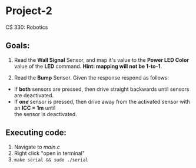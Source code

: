 # Project-2
CS 330: Robotics

## Goals:
1. Read the **Wall Signal** Sensor, and map it's value to the __Power LED Color__ value
of the **LED** command. **Hint: mapping will not be 1-to-1**.

2. Read the **Bump** Sensor. Given the response respond as follows:
- If **both** sensors are pressed, then drive straight backwards until sensors are deactivated.
- If **one** sensor is pressed, then drive away from the activated sensor with an **ICC = 1m** until <br>
the sensor is deactivated.

## Executing code:
  1. Navigate to _main.c_
  2. Right click "open in terminal"
  3. `make serial && sudo ./serial`
